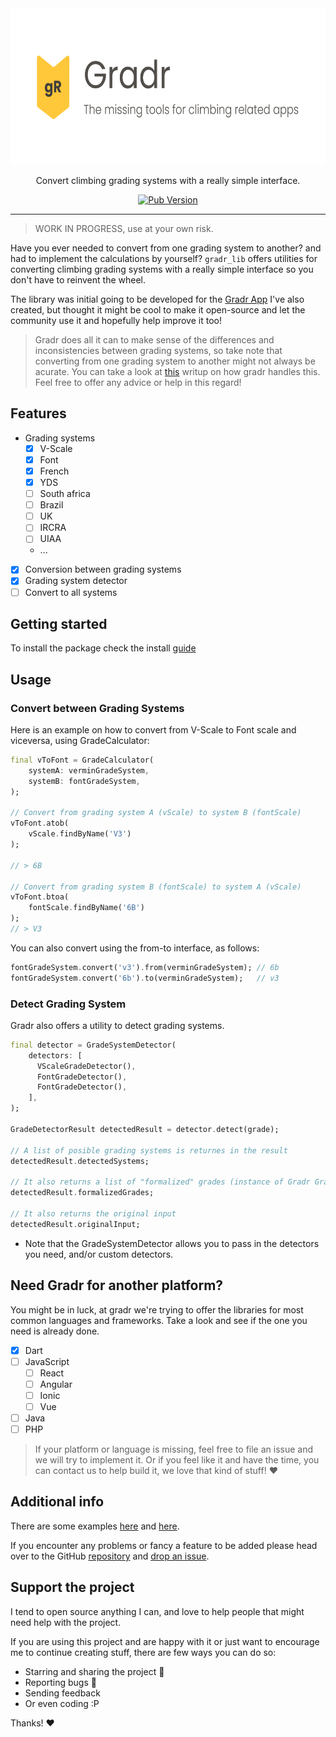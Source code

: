 <div align="center">
  
  <img src=".github/media/banner.png" height="250">
  
  
  Convert climbing grading systems with a really simple interface.

  [![Pub Version](https://img.shields.io/pub/v/gradr_lib?style=flat-square)](https://pub.dev/packages/gradr_lib)
  
</div>

---

> WORK IN PROGRESS, use at your own risk.

Have you ever needed to convert from one grading system to another? and had to implement the calculations by yourself? `gradr_lib` offers utilities for converting climbing grading systems with a really simple interface so you don't have to reinvent the wheel.

The library was initial going to be developed for the [Gradr App]() I've also created, but thought it might be cool to make it open-source and let the community use it and hopefully help improve it too!

> Gradr does all it can to make sense of the differences and inconsistencies between grading systems, so take note that converting from one grading system to another might not always be acurate. 
> You can take a look at [this]() writup on how gradr handles this. Feel free to offer any advice or help in this regard!

## Features
* Grading systems
  * [x] V-Scale
  * [x] Font
  * [x] French
  * [x] YDS
  * [ ] South africa
  * [ ] Brazil
  * [ ] UK
  * [ ] IRCRA
  * [ ] UIAA
  * ...
* [x] Conversion between grading systems
* [x] Grading system detector
* [ ] Convert to all systems

## Getting started

To install the package check the install [guide](https://pub.dev/packages/gradr_lib/install)

## Usage

### Convert between Grading Systems
Here is an example on how to convert from V-Scale to Font scale and viceversa, using GradeCalculator:

```dart
final vToFont = GradeCalculator(
    systemA: verminGradeSystem,
    systemB: fontGradeSystem,
);

// Convert from grading system A (vScale) to system B (fontScale)
vToFont.atob(
    vScale.findByName('V3')
);

// > 6B

// Convert from grading system B (fontScale) to system A (vScale)
vToFont.btoa(
    fontScale.findByName('6B')
);
// > V3
```

You can also convert using the from-to interface, as follows:

```dart
fontGradeSystem.convert('v3').from(verminGradeSystem); // 6b
fontGradeSystem.convert('6b').to(verminGradeSystem);   // v3
```

### Detect Grading System
Gradr also offers a utility to detect grading systems. 
```dart
final detector = GradeSystemDetector(
    detectors: [
      VScaleGradeDetector(),
      FontGradeDetector(),
      FontGradeDetector(),
    ],
);

GradeDetectorResult detectedResult = detector.detect(grade);

// A list of posible grading systems is returnes in the result
detectedResult.detectedSystems;

// It also returns a list of "formalized" grades (instance of Gradr Grade class).
detectedResult.formalizedGrades;

// It also returns the original input
detectedResult.originalInput;
```
* Note that the GradeSystemDetector allows you to pass in the detectors you need, and/or custom detectors.  



## Need Gradr for another platform?

You might be in luck, at gradr we're trying to offer the libraries for most common languages and frameworks. Take a look and see if the one you need is already done. 
* [x] Dart
* [ ] JavaScript
  * [ ] React
  * [ ] Angular
  * [ ] Ionic
  * [ ] Vue
* [ ] Java
* [ ] PHP

> If your platform or language is missing, feel free to file an issue and we will try to implement it. Or if you feel like it and have the time, you can contact us to help build it, we love that kind of stuff! :heart:

## Additional info

There are some examples [here](https://github.com/nombrekeff/gradr_lib/tree/main/example) and [here](https://github.com/nombrekeff/gradr_lib/tree/main/test).

If you encounter any problems or fancy a feature to be added please head over to the GitHub [repository](https://github.com/nombrekeff/gradr_lib/) and [drop an issue](https://github.com/nombrekeff/gradr_lib/issues/new).

## Support the project

I tend to open source anything I can, and love to help people that might need help with the project. 

If you are using this project and are happy with it or just want to encourage me to continue creating stuff, there are few ways you can do so:

- Starring and sharing the project 🚀
- Reporting bugs 🐛
- Sending feedback
- Or even coding :P

Thanks! ❤️
